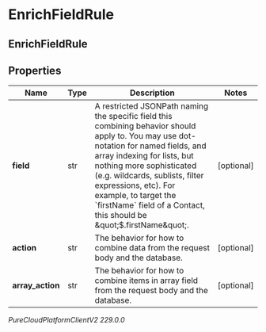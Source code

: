 # EnrichFieldRule

## EnrichFieldRule

## Properties

|Name | Type | Description | Notes|
|------------ | ------------- | ------------- | -------------|
| **field** | str | A restricted JSONPath naming the specific field this combining behavior should apply to. You may use dot-notation for named fields, and array indexing for lists, but nothing more sophisticated (e.g. wildcards, sublists, filter expressions, etc). For example, to target the &#x60;firstName&#x60; field of a Contact, this should be \&quot;$.firstName\&quot;. | [optional] |
| **action** | str | The behavior for how to combine data from the request body and the database. | [optional] |
| **array_action** | str | The behavior for how to combine items in array field from the request body and the database. | [optional] |



_PureCloudPlatformClientV2 229.0.0_
